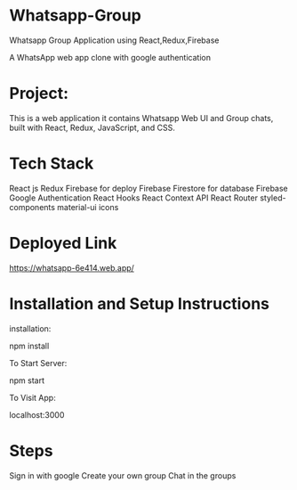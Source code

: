 # Whatsapp-Group
Whatsapp Group Application using React,Redux,Firebase

A WhatsApp web app clone with google authentication
# Project:
This is a web application it contains Whatsapp Web UI and Group chats, built with React, Redux, JavaScript, and CSS.
# Tech Stack
React js
Redux
Firebase for deploy
Firebase Firestore for database
Firebase Google Authentication
React Hooks
React Context API
React Router
styled-components
material-ui icons

# Deployed Link
https://whatsapp-6e414.web.app/
# Installation and Setup Instructions
installation:

npm install

To Start Server:

npm start

To Visit App:

localhost:3000

# Steps

Sign in with google 
Create your own group
Chat in the groups
